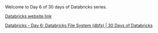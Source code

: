 Welcome to Day 6 of 30 days of Databricks series.

[Databricks website link](https://www.databricks.com/)

[Databricks - Day 6: Databricks File System (dbfs) | 30 Days of Databricks](https://youtu.be/hJuvRQ94URQ?si=eOf9i__5CH-NC23F)
